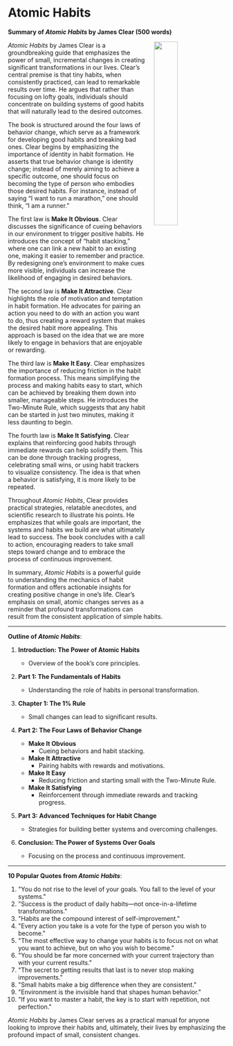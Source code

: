 # Atomic Habits

**Summary of *Atomic Habits* by James Clear (500 words)**

<img src="https://m.media-amazon.com/images/I/513Y5o-DYtL._SL500_.jpg" style="float:right;width:33%; padding-left:20px; padding-bottom:20px;"/>

*Atomic Habits* by James Clear is a groundbreaking guide that emphasizes the power of small, incremental changes in creating significant transformations in our lives. Clear’s central premise is that tiny habits, when consistently practiced, can lead to remarkable results over time. He argues that rather than focusing on lofty goals, individuals should concentrate on building systems of good habits that will naturally lead to the desired outcomes.

The book is structured around the four laws of behavior change, which serve as a framework for developing good habits and breaking bad ones. Clear begins by emphasizing the importance of identity in habit formation. He asserts that true behavior change is identity change; instead of merely aiming to achieve a specific outcome, one should focus on becoming the type of person who embodies those desired habits. For instance, instead of saying “I want to run a marathon,” one should think, “I am a runner.”

The first law is **Make It Obvious**. Clear discusses the significance of cueing behaviors in our environment to trigger positive habits. He introduces the concept of “habit stacking,” where one can link a new habit to an existing one, making it easier to remember and practice. By redesigning one’s environment to make cues more visible, individuals can increase the likelihood of engaging in desired behaviors.

The second law is **Make It Attractive**. Clear highlights the role of motivation and temptation in habit formation. He advocates for pairing an action you need to do with an action you want to do, thus creating a reward system that makes the desired habit more appealing. This approach is based on the idea that we are more likely to engage in behaviors that are enjoyable or rewarding.

The third law is **Make It Easy**. Clear emphasizes the importance of reducing friction in the habit formation process. This means simplifying the process and making habits easy to start, which can be achieved by breaking them down into smaller, manageable steps. He introduces the Two-Minute Rule, which suggests that any habit can be started in just two minutes, making it less daunting to begin.

The fourth law is **Make It Satisfying**. Clear explains that reinforcing good habits through immediate rewards can help solidify them. This can be done through tracking progress, celebrating small wins, or using habit trackers to visualize consistency. The idea is that when a behavior is satisfying, it is more likely to be repeated.

Throughout *Atomic Habits*, Clear provides practical strategies, relatable anecdotes, and scientific research to illustrate his points. He emphasizes that while goals are important, the systems and habits we build are what ultimately lead to success. The book concludes with a call to action, encouraging readers to take small steps toward change and to embrace the process of continuous improvement.

In summary, *Atomic Habits* is a powerful guide to understanding the mechanics of habit formation and offers actionable insights for creating positive change in one’s life. Clear’s emphasis on small, atomic changes serves as a reminder that profound transformations can result from the consistent application of simple habits.

---

**Outline of *Atomic Habits***:

1. **Introduction: The Power of Atomic Habits**
   - Overview of the book’s core principles.

2. **Part 1: The Fundamentals of Habits**
   - Understanding the role of habits in personal transformation.

3. **Chapter 1: The 1% Rule**
   - Small changes can lead to significant results.

4. **Part 2: The Four Laws of Behavior Change**
   - **Make It Obvious**
     - Cueing behaviors and habit stacking.
   - **Make It Attractive**
     - Pairing habits with rewards and motivations.
   - **Make It Easy**
     - Reducing friction and starting small with the Two-Minute Rule.
   - **Make It Satisfying**
     - Reinforcement through immediate rewards and tracking progress.

5. **Part 3: Advanced Techniques for Habit Change**
   - Strategies for building better systems and overcoming challenges.

6. **Conclusion: The Power of Systems Over Goals**
   - Focusing on the process and continuous improvement.

---

**10 Popular Quotes from *Atomic Habits***:

1. "You do not rise to the level of your goals. You fall to the level of your systems."
2. "Success is the product of daily habits—not once-in-a-lifetime transformations."
3. "Habits are the compound interest of self-improvement."
4. "Every action you take is a vote for the type of person you wish to become."
5. "The most effective way to change your habits is to focus not on what you want to achieve, but on who you wish to become."
6. "You should be far more concerned with your current trajectory than with your current results."
7. "The secret to getting results that last is to never stop making improvements."
8. "Small habits make a big difference when they are consistent."
9. "Environment is the invisible hand that shapes human behavior."
10. "If you want to master a habit, the key is to start with repetition, not perfection."

*Atomic Habits* by James Clear serves as a practical manual for anyone looking to improve their habits and, ultimately, their lives by emphasizing the profound impact of small, consistent changes.